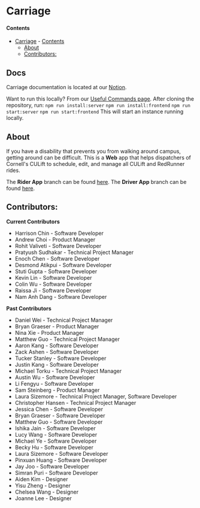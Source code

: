 # Carriage

#### Contents

- [Carriage](#carriage) - [Contents](#contents)
  - [About](#about)
  - [Contributors:](#contributors)

## Docs

Carriage documentation is located at our [Notion](https://dti-carriage.notion.site/DTI-Carriage-Wiki-e10ea27fa06f4cbbb3fcd57873d331e6).

Want to run this locally? From our [Useful Commands page](https://dti-carriage.notion.site/Useful-Commands-b20422d052b444d396b04a6df4debc07).
After cloning the repository, run:
`npm run install:server`
`npm run install:frontend`
`npm run start:server`
`npm run start:frontend`
This will start an instance running locally.

## About

If you have a disability that prevents you from walking around campus, getting around can be difficult. This is a **Web** app that helps dispatchers of Cornell's CULift to schedule, edit, and manage all CULift and RedRunner rides.

The **Rider App** branch can be found [here](https://github.com/cornell-dti/carriage-rider). The **Driver App** branch can be found [here](https://github.com/cornell-dti/carriage-driver).

## Contributors:

**Current Contributors**

- Harrison Chin - Software Developer
- Andrew Choi - Product Manager
- Rohit Valiveti - Software Developer
- Pratyush Sudhakar - Technical Project Manager
- Enoch Chen - Software Developer
- Desmond Atikpui - Software Developer
- Stuti Gupta - Software Developer
- Kevin Lin - Software Developer
- Colin Wu - Software Developer
- Raissa Ji - Software Developer
- Nam Anh Dang - Software Developer

**Past Contributors**

- Daniel Wei - Technical Project Manager
- Bryan Graeser - Product Manager
- Nina Xie - Product Manager
- Matthew Guo - Technical Project Manager
- Aaron Kang - Software Developer
- Zack Ashen - Software Developer
- Tucker Stanley - Software Developer
- Justin Kang - Software Developer
- Michael Torku - Technical Project Manager
- Austin Wu - Software Developer
- Li Fengyu - Software Developer
- Sam Steinberg - Product Manager
- Laura Sizemore - Technical Project Manager, Software Developer
- Christopher Hansen - Technical Project Manager
- Jessica Chen - Software Developer
- Bryan Graeser - Software Developer
- Matthew Guo - Software Developer
- Ishika Jain - Software Developer
- Lucy Wang - Software Developer
- Michael Ye - Software Developer
- Becky Hu - Software Developer
- Laura Sizemore - Software Developer
- Pinxuan Huang - Software Developer
- Jay Joo - Software Developer
- Simran Puri - Software Developer
- Aiden Kim - Designer
- Yisu Zheng - Designer
- Chelsea Wang - Designer
- Joanne Lee - Designer
